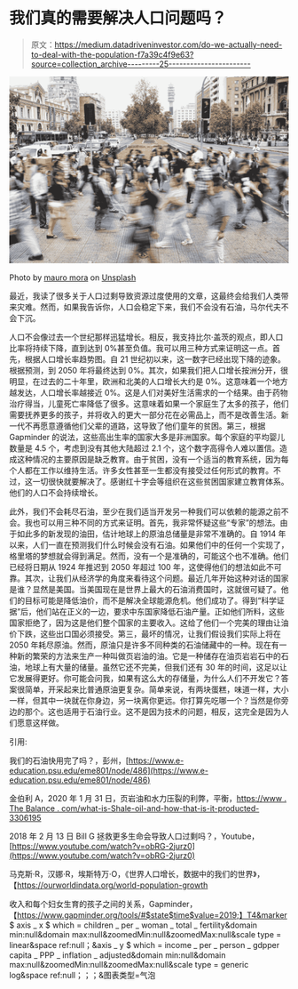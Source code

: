 # 我们真的需要解决人口问题吗？

> 原文：<https://medium.datadriveninvestor.com/do-we-actually-need-to-deal-with-the-population-f7a39c4f9e63?source=collection_archive---------25----------------------->

![](img/95fd2401540c691bcfeb97760a10a6b6.png)

Photo by [mauro mora](https://unsplash.com/@mauromora?utm_source=medium&utm_medium=referral) on [Unsplash](https://unsplash.com?utm_source=medium&utm_medium=referral)

最近，我读了很多关于人口过剩导致资源过度使用的文章，这最终会给我们人类带来灾难。然而，如果我告诉你，人口会稳定下来，我们不会没有石油，马尔代夫不会下沉。

人口不会像过去一个世纪那样迅猛增长。相反，我支持比尔·盖茨的观点，即人口比率将持续下降，直到达到 0%甚至负值。我可以用三种方式来证明这一点。首先，根据人口增长率趋势图。自 21 世纪初以来，这一数字已经出现下降的迹象。根据预测，到 2050 年将最终达到 0%。其次，如果我们把人口增长按洲分开，很明显，在过去的二十年里，欧洲和北美的人口增长大约是 0%。这意味着一个地方越发达，人口增长率越接近 0%。这是人们对美好生活需求的一个结果。由于药物治疗得当，儿童死亡率降低了很多。这意味着如果一个家庭生了太多的孩子，他们需要抚养更多的孩子，并将收入的更大一部分花在必需品上，而不是改善生活。新一代不再愿意遵循他们父辈的道路，这导致了他们童年的贫困。第三，根据 Gapminder 的说法，这些高出生率的国家大多是非洲国家。每个家庭的平均婴儿数量是 4.5 个，考虑到没有其他大陆超过 2.1 个，这个数字高得令人难以置信。造成这种情况的主要原因是缺乏教育。由于贫困，没有一个适当的教育系统，因为每个人都在工作以维持生活。许多女性甚至一生都没有接受过任何形式的教育。不过，这一切很快就要解决了。感谢红十字会等组织在这些贫困国家建立教育体系。他们的人口不会持续增长。

此外，我们不会耗尽石油，至少在我们适当开发另一种我们可以依赖的能源之前不会。我也可以用三种不同的方式来证明。首先，我非常怀疑这些“专家”的想法。由于如此多的新发现的油田，估计地球上的原油总储量是非常不准确的。自 1914 年以来，人们一直在预测我们什么时候会没有石油。如果他们中的任何一个实现了，格里塔的梦想就会得到满足。然而，没有一个是准确的，可能这个也不准确。他们已经将日期从 1924 年推迟到 2050 年超过 100 年，这使得他们的想法如此不可靠。其次，让我们从经济学的角度来看待这个问题。最近几年开始这种对话的国家是谁？显然是美国。当美国现在是世界上最大的石油消费国时，这就很可疑了。他们的目标可能是降低油价，而不是解决全球能源危机。他们成功了。得到“科学证据”后，他们站在正义的一边，要求中东国家降低石油产量。正如他们所料，这些国家拒绝了，因为这是他们整个国家的主要收入。这给了他们一个完美的理由让油价下跌，这些出口国必须接受。第三，最坏的情况，让我们假设我们实际上将在 2050 年耗尽原油。然而，原油只是许多不同种类的石油储藏中的一种。现在有一种新的繁荣的方法来生产一种叫做页岩油的油。它是一种储存在油页岩岩石中的石油，地球上有大量的储量。虽然它还不完美，但我们还有 30 年的时间，这足以让它发展得更好。你可能会问我，如果有这么大的存储量，为什么人们不开发它？答案很简单，开采起来比普通原油更复杂。简单来说，有两块蛋糕，味道一样，大小一样，但其中一块就在你身边，另一块离你更远。你打算先吃哪一个？当然是你旁边的那个。这也适用于石油行业。这不是因为技术的问题，相反，这完全是因为人们愿意这样做。

引用:

我们的石油快用完了吗？，彭州，[https://www.e-education.psu.edu/eme801/node/486](https://www.e-education.psu.edu/eme801/node/486)

金伯利 A，2020 年 1 月 31 日，页岩油和水力压裂的利弊，平衡，[https://www . The Balance . com/what-is-Shale-oil-and-how-that-is-it-producted-3306195](https://www.thebalance.com/what-is-shale-oil-and-how-is-it-produced-3306195)

2018 年 2 月 13 日 Bill G 拯救更多生命会导致人口过剩吗？，Youtube，[https://www.youtube.com/watch?v=obRG-2jurz0](https://www.youtube.com/watch?v=obRG-2jurz0)

马克斯·R，汉娜·R，埃斯特万·O，《世界人口增长，数据中的我们的世界》，【https://ourworldindata.org/world-population-growth 

收入和每个妇女生育的孩子之间的关系，Gapminder，【https://www.gapminder.org/tools/#$state$time$value=2019;】T4&marker $ axis _ x $ which = children _ per _ woman _ total _ fertility&domain min:null&domain max:null&zoomedMin:null&zoomedMax:null&scale type = linear&space ref:null；&axis _ y $ which = income _ per _ person _ gdpper capita _ PPP _ inflation _ adjusted&domain min:null&domain max:null&zoomedMin:null&zoomedMax:null&scale type = generic log&space ref:null；；；&图表类型=气泡